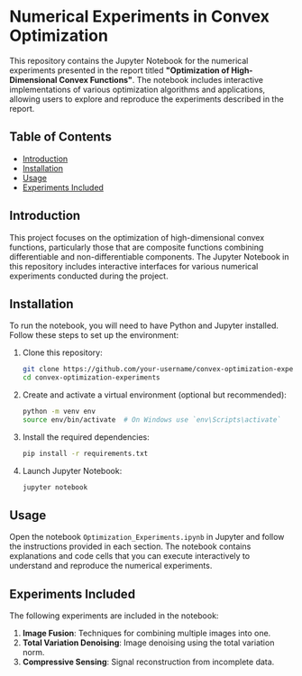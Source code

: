 # Numerical Experiments in Convex Optimization

This repository contains the Jupyter Notebook for the numerical experiments presented in the report titled **"Optimization of High-Dimensional Convex Functions"**. The notebook includes interactive implementations of various optimization algorithms and applications, allowing users to explore and reproduce the experiments described in the report.

## Table of Contents

- [Introduction](#introduction)
- [Installation](#installation)
- [Usage](#usage)
- [Experiments Included](#experiments-included)

## Introduction

This project focuses on the optimization of high-dimensional convex functions, particularly those that are composite functions combining differentiable and non-differentiable components. The Jupyter Notebook in this repository includes interactive interfaces for various numerical experiments conducted during the project.

## Installation

To run the notebook, you will need to have Python and Jupyter installed. Follow these steps to set up the environment:

1. Clone this repository:
    ```sh
    git clone https://github.com/your-username/convex-optimization-experiments.git
    cd convex-optimization-experiments
    ```

2. Create and activate a virtual environment (optional but recommended):
    ```sh
    python -m venv env
    source env/bin/activate  # On Windows use `env\Scripts\activate`
    ```

3. Install the required dependencies:
    ```sh
    pip install -r requirements.txt
    ```

4. Launch Jupyter Notebook:
    ```sh
    jupyter notebook
    ```

## Usage

Open the notebook `Optimization_Experiments.ipynb` in Jupyter and follow the instructions provided in each section. The notebook contains explanations and code cells that you can execute interactively to understand and reproduce the numerical experiments.

## Experiments Included

The following experiments are included in the notebook:


1. **Image Fusion**: Techniques for combining multiple images into one.
2. **Total Variation Denoising**: Image denoising using the total variation norm.
3. **Compressive Sensing**: Signal reconstruction from incomplete data.


